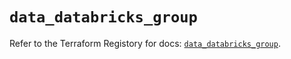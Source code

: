 # `data_databricks_group`

Refer to the Terraform Registory for docs: [`data_databricks_group`](https://registry.terraform.io/providers/databricks/databricks/1.14.3/docs/data-sources/group).
